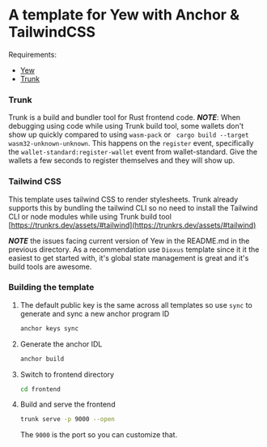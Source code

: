 A template for Yew with Anchor & TailwindCSS
========================================

Requirements:

 - [Yew](https://yew.rs/)
 - [Trunk](https://trunkrs.dev/)


### Trunk
Trunk is a build and bundler tool for Rust frontend code. 
***NOTE***: When debugging using code while using Trunk build tool, some wallets don't show up quickly compared to using `wasm-pack` or ` cargo build --target wasm32-unknown-unknown`. This happens on the `register` event, specifically the `wallet-standard:register-wallet` event from wallet-standard. Give the wallets a few seconds to register themselves and they will show up.

### Tailwind CSS
This template uses tailwind CSS to render stylesheets. Trunk already supports this by bundling the tailwind CLI so no need to install the Tailwind CLI or node modules while using Trunk build tool [https://trunkrs.dev/assets/#tailwind](https://trunkrs.dev/assets/#tailwind)

***NOTE*** the issues facing current version of Yew in the README.md in the previous directory. As a recommendation use `Dioxus` template since it it the easiest to get started with, it's global state management is great and it's build tools are awesome.

### Building the template
1. The default public key is the same across all templates so use `sync` to generate and sync a new anchor program ID
    ```sh
    anchor keys sync
    ```
2. Generate the anchor IDL

    ```sh
    anchor build
    ```
3. Switch to frontend directory
    ```sh
    cd frontend 
    ```
4. Build and serve the frontend
    ```sh
    trunk serve -p 9000 --open
    ````
    The `9000` is the port so you can customize that.
